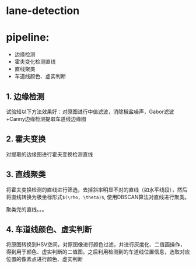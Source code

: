 # lane-detection


# pipeline:
- 边缘检测
- 霍夫变化检测直线
- 直线聚类
- 车道线颜色、虚实判断


## 1. 边缘检测
试验知以下方法效果好：对原图进行中值滤波，消除椒盐噪声，Gabor滤波+Canny边缘检测提取车道线边缘图

## 2. 霍夫变换
对提取的边缘图进行霍夫变换检测直线

## 3. 直线聚类
将霍夫变换检测的直线进行筛选，去掉斜率明显不对的直线（如水平线段），然后将直线转换为极坐标形式`$(\rho, \theta)$`, 使用DBSCAN算法对直线进行聚类。

聚类完的直线。。。


## 4. 车道线颜色、虚实判断
将原图转换到HSV空间，对原图像进行颜色过滤，并进行灰度化、二值画操作，得到用于颜色、虚实判断的二值图。之后利用检测到的车道线位置信息，选取对应位置的像素点进行颜色、虚实判断
